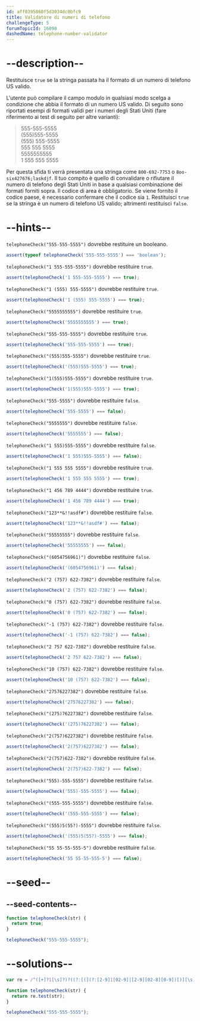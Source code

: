 ```yaml
---
id: aff0395860f5d3034dc0bfc9
title: Validatore di numeri di telefono
challengeType: 5
forumTopicId: 16090
dashedName: telephone-number-validator
---
```


# --description--

Restituisce `true` se la stringa passata ha il formato di un numero di telefono US valido.

L'utente può compilare il campo modulo in qualsiasi modo scelga a condizione che abbia il formato di un numero US valido. Di seguito sono riportati esempi di formati validi per i numeri degli Stati Uniti (fare riferimento ai test di seguito per altre varianti):

<blockquote>555-555-5555<br>(555)555-5555<br>(555) 555-5555<br>555 555 5555<br>5555555555<br>1 555 555 5555</blockquote>

Per questa sfida ti verrà presentata una stringa come `800-692-7753` o `8oo-six427676;laskdjf`. Il tuo compito è quello di convalidare o rifiutare il numero di telefono degli Stati Uniti in base a qualsiasi combinazione dei formati forniti sopra. Il codice di area è obbligatorio. Se viene fornito il codice paese, è necessario confermare che il codice sia `1`. Restituisci `true` se la stringa è un numero di telefono US valido; altrimenti restituisci `false`.

# --hints--

`telephoneCheck("555-555-5555")` dovrebbe restituire un booleano.

```js
assert(typeof telephoneCheck('555-555-5555') === 'boolean');
```

`telephoneCheck("1 555-555-5555")` dovrebbe restituire `true`.

```js
assert(telephoneCheck('1 555-555-5555') === true);
```

`telephoneCheck("1 (555) 555-5555")` dovrebbe restituire `true`.

```js
assert(telephoneCheck('1 (555) 555-5555') === true);
```

`telephoneCheck("5555555555")` dovrebbe restituire `true`.

```js
assert(telephoneCheck('5555555555') === true);
```

`telephoneCheck("555-555-5555")` dovrebbe restituire `true`.

```js
assert(telephoneCheck('555-555-5555') === true);
```

`telephoneCheck("(555)555-5555")` dovrebbe restituire `true`.

```js
assert(telephoneCheck('(555)555-5555') === true);
```

`telephoneCheck("1(555)555-5555")` dovrebbe restituire `true`.

```js
assert(telephoneCheck('1(555)555-5555') === true);
```

`telephoneCheck("555-5555")` dovrebbe restituire `false`.

```js
assert(telephoneCheck('555-5555') === false);
```

`telephoneCheck("5555555")` dovrebbe restituire `false`.

```js
assert(telephoneCheck('5555555') === false);
```

`telephoneCheck("1 555)555-5555")` dovrebbe restituire `false`.

```js
assert(telephoneCheck('1 555)555-5555') === false);
```

`telephoneCheck("1 555 555 5555")` dovrebbe restituire `true`.

```js
assert(telephoneCheck('1 555 555 5555') === true);
```

`telephoneCheck("1 456 789 4444")` dovrebbe restituire `true`.

```js
assert(telephoneCheck('1 456 789 4444') === true);
```

`telephoneCheck("123**&!!asdf#")` dovrebbe restituire `false`.

```js
assert(telephoneCheck('123**&!!asdf#') === false);
```

`telephoneCheck("55555555")` dovrebbe restituire `false`.

```js
assert(telephoneCheck('55555555') === false);
```

`telephoneCheck("(6054756961)")` dovrebbe restituire `false`.

```js
assert(telephoneCheck('(6054756961)') === false);
```

`telephoneCheck("2 (757) 622-7382")` dovrebbe restituire `false`.

```js
assert(telephoneCheck('2 (757) 622-7382') === false);
```

`telephoneCheck("0 (757) 622-7382")` dovrebbe restituire `false`.

```js
assert(telephoneCheck('0 (757) 622-7382') === false);
```

`telephoneCheck("-1 (757) 622-7382")` dovrebbe restituire `false`.

```js
assert(telephoneCheck('-1 (757) 622-7382') === false);
```

`telephoneCheck("2 757 622-7382")` dovrebbe restituire `false`.

```js
assert(telephoneCheck('2 757 622-7382') === false);
```

`telephoneCheck("10 (757) 622-7382")` dovrebbe restituire `false`.

```js
assert(telephoneCheck('10 (757) 622-7382') === false);
```

`telephoneCheck("27576227382")` dovrebbe restituire `false`.

```js
assert(telephoneCheck('27576227382') === false);
```

`telephoneCheck("(275)76227382")` dovrebbe restituire `false`.

```js
assert(telephoneCheck('(275)76227382') === false);
```

`telephoneCheck("2(757)6227382")` dovrebbe restituire `false`.

```js
assert(telephoneCheck('2(757)6227382') === false);
```

`telephoneCheck("2(757)622-7382")` dovrebbe restituire `false`.

```js
assert(telephoneCheck('2(757)622-7382') === false);
```

`telephoneCheck("555)-555-5555")` dovrebbe restituire `false`.

```js
assert(telephoneCheck('555)-555-5555') === false);
```

`telephoneCheck("(555-555-5555")` dovrebbe restituire `false`.

```js
assert(telephoneCheck('(555-555-5555') === false);
```

`telephoneCheck("(555)5(55?)-5555")` dovrebbe restituire `false`.

```js
assert(telephoneCheck('(555)5(55?)-5555') === false);
```

`telephoneCheck("55 55-55-555-5")` dovrebbe restituire `false`.

```js
assert(telephoneCheck('55 55-55-555-5') === false);
```

# --seed--

## --seed-contents--

```js
function telephoneCheck(str) {
  return true;
}

telephoneCheck("555-555-5555");
```

# --solutions--

```js
var re = /^([+]?1[\s]?)?((?:[(](?:[2-9]1[02-9]|[2-9][02-8][0-9])[)][\s]?)|(?:(?:[2-9]1[02-9]|[2-9][02-8][0-9])[\s.-]?)){1}([2-9]1[02-9]|[2-9][02-9]1|[2-9][02-9]{2}[\s.-]?){1}([0-9]{4}){1}$/;

function telephoneCheck(str) {
  return re.test(str);
}

telephoneCheck("555-555-5555");
```

